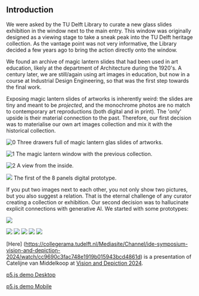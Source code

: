 ## Introduction

We were asked by the TU Delft Library to curate a new glass slides exhibition in the window next to the main entry. This window was originally designed as a viewing stage to take a sneak peak into the TU Delft heritage collection. As the vantage point was not very informative, the Library decided a few years ago to bring the action directly onto the window.

We found an archive of magic lantern slides that had been used in art education, likely at the department of Architecture during the 1920's. A century later, we are still/again using art images in education, but now in a course at Industrial Design Engineering, so that was the first step towards the final work.

Exposing magic lantern slides of artworks is inherently weird: the slides are tiny and meant to be _projected_, and the monochrome photos are no match to contemporary art reproductions (both digital and in print). The 'only' upside is their material connection to the past. Therefore, our first decision was to materialise our own art images collection and mix it with the historical collection.

![0](contents/0.jpg)
Three drawers full of magic lantern glas slides of artworks.

![1](contents/1.jpg)
The magic lantern window with the previous collection.

![2](contents/2.jpg)
A view from the inside.

![](contents/panel1.png)
The first of the 8 panels digital prototype.

If you put two images next to each other, you not only show two pictures, but you also suggest a relation. That is the eternal challenge of any curator creating a collection or exhibition. Our second decision was to hallucinate explicit connections with generative AI. We started with some prototypes:

![](contents/prototype3.jpg)



![](contents/3.jpg)
![](contents/4.jpg)
![](contents/5.jpg)
![](contents/6.jpg)
![](contents/7.jpg)

[Here] (https://collegerama.tudelft.nl/Mediasite/Channel/ide-symposium-vision-and-depiction-2024/watch/cc9690c3fac748e1919b015943bcd4861d) is a presentation of Catelijne van Middelkoop at [Vision and Depiction 2024](https://visionanddepiction.github.io).

[p5.js demo Desktop](https://whenimagesremain.github.io/AVisualPolemicIn8ActsDesktop/)


[p5.js demo Mobile](https://whenimagesremain.github.io/AVisualPolemicIn8ActsMobile/)
